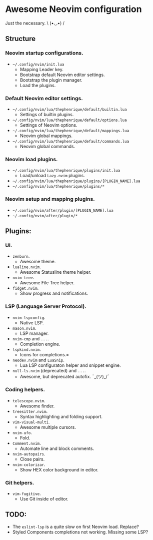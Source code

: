 # Awesome Neovim configuration

Just the necessary. \ (•◡•) /

## Structure

### Neovim startup configurations. 
- `~/.config/nvim/init.lua`
    - Mapping Leader key.
    - Bootstrap default Neovim editor settings.
    - Bootstrap the plugin manager.
    - Load the plugins.

### Default Neovim editor settings.
- `~/.config/nvim/lua/thephenrique/default/builtin.lua`
    - Settings of builtin plugins.
- `~/.config/nvim/lua/thephenrique/default/options.lua`
    - Settings of Neovim options.
- `~/.config/nvim/lua/thephenrique/default/mappings.lua`
    - Neovim global mappings.
- `~/.config/nvim/lua/thephenrique/default/commands.lua`
    - Neovim global commands.

### Neovim load plugins.
- `~/.config/nvim/lua/thephenrique/plugins/init.lua`
    - Load/unload `Lazy.nvim` plugins.
- `~/.config/nvim/lua/thephenrique/plugins/[PLUGIN_NAME].lua`
- `~/.config/nvim/lua/thephenrique/plugins/*`

### Neovim setup and mapping plugins.
- `~/.config/nvim/after/plugin/[PLUGIN_NAME].lua`
- `~/.config/nvim/after/plugin/*`

## Plugins:

### UI.

- `zenburn`.
    - Awesome theme.
- `lualine.nvim`.
    - Awesome Statusline theme helper.
- `nvim-tree`.
    - Awesome File Tree helper.
- `fidget.nvim`.
    - Show progress and notifications.

### LSP (Language Server Protocol).

- `nvim-lspconfig`.
    - Native LSP.
- `mason.nvim`.
    - LSP manager.
- `nvim-cmp` and `...`.
    - Completion engine.
- `lspkind.nvim`.
    - Icons for completions.=
- `neodev.nvim` and `LuaSnip`.
    - Lua LSP configuraton helper and snippet engine.
- `null-ls.nvim` (deprecated) and `...`.
    - Awesome, but deprecated autofix. ¯\_(ツ)_/¯

### Coding helpers.

- `telescope.nvim`.
    - Awesome finder.
- `treesitter.nvim`.
    - Syntax highlighting and folding support.
- `vim-visual-multi`.
    - Awesome multiple cursors.
- `nvim-ufo`.
    - Fold.
- `Comment.nvim`.
    - Automate line and block comments.
- `nvim-autopairs`.
    - Close pairs.
- `nvim-colorizar`.
    - Show HEX color background in editor.

### Git helpers.

- `vim-fugitive`.
    - Use Git inside of editor.

## TODO:

- The `eslint-lsp` is a quite slow on first Neovim load. Replace?
- Styled Components completions not working. Missing some LSP?
